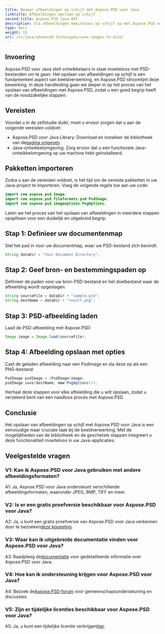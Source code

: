 ```yaml
---
title: Bewaar afbeeldingen op schijf met Aspose.PSD voor Java
linktitle: Afbeeldingen opslaan op schijf
second_title: Aspose.PSD Java-API
description: Sla afbeeldingen moeiteloos op schijf op met Aspose.PSD voor Java. Een krachtige Java-bibliotheek voor manipulatie van PSD-bestanden.
type: docs
weight: 15
url: /nl/java/advanced-techniques/save-images-to-disk/
---
```

## Invoering

Aspose.PSD voor Java stelt ontwikkelaars in staat moeiteloos met PSD-bestanden om te gaan. Het opslaan van afbeeldingen op schijf is een fundamenteel aspect van beeldverwerking, en Aspose.PSD stroomlijnt deze bewerking. In deze handleiding gaan we dieper in op het proces van het opslaan van afbeeldingen met Aspose.PSD, zodat u een goed begrip heeft van de noodzakelijke stappen.

## Vereisten

Voordat u in de zelfstudie duikt, moet u ervoor zorgen dat u aan de volgende vereisten voldoet:

-  Aspose.PSD voor Java Library: Download en installeer de bibliotheek van de[pagina vrijgeven](https://releases.aspose.com/psd/java/).
- Java-ontwikkelomgeving: Zorg ervoor dat u een functionele Java-ontwikkelomgeving op uw machine hebt geïnstalleerd.

## Pakketten importeren

Zodra u aan de vereisten voldoet, is het tijd om de vereiste pakketten in uw Java-project te importeren. Voeg de volgende regels toe aan uw code:

```java
import com.aspose.psd.Image;
import com.aspose.psd.fileformats.psd.PsdImage;
import com.aspose.psd.imageoptions.PngOptions;
```

Laten we het proces van het opslaan van afbeeldingen in meerdere stappen opsplitsen voor een duidelijk en uitgebreid begrip.

## Stap 1: Definieer uw documentenmap

Stel het pad in voor uw documentmap, waar uw PSD-bestand zich bevindt:

```java
String dataDir = "Your Document Directory";
```

## Stap 2: Geef bron- en bestemmingspaden op

Definieer de paden voor uw bron-PSD-bestand en het doelbestand waar de afbeelding wordt opgeslagen:

```java
String sourceFile = dataDir + "sample.psd";
String destName = dataDir + "result.png";
```

## Stap 3: PSD-afbeelding laden

Laad de PSD-afbeelding met Aspose.PSD:

```java
Image image = Image.load(sourceFile);
```

## Stap 4: Afbeelding opslaan met opties

Cast de geladen afbeelding naar een PsdImage en sla deze op als een PNG-bestand:

```java
PsdImage psdImage = (PsdImage)image;
psdImage.save(destName, new PngOptions());
```

Herhaal deze stappen voor elke afbeelding die u wilt opslaan, zodat u verzekerd bent van een naadloos proces met Aspose.PSD.

## Conclusie

Het opslaan van afbeeldingen op schijf met Aspose.PSD voor Java is een eenvoudige maar cruciale taak bij de beeldverwerking. Met de mogelijkheden van de bibliotheek en de geschetste stappen integreert u deze functionaliteit moeiteloos in uw Java-applicaties.

## Veelgestelde vragen

### V1: Kan ik Aspose.PSD voor Java gebruiken met andere afbeeldingsformaten?

A1: Ja, Aspose.PSD voor Java ondersteunt verschillende afbeeldingsformaten, waaronder JPEG, BMP, TIFF en meer.

### V2: Is er een gratis proefversie beschikbaar voor Aspose.PSD voor Java?

 A2: Ja, u kunt een gratis proefversie van Aspose.PSD voor Java verkennen door te bezoeken[deze koppeling](https://releases.aspose.com/).

### V3: Waar kan ik uitgebreide documentatie vinden voor Aspose.PSD voor Java?

 A3: Raadpleeg de[documentatie](https://reference.aspose.com/psd/java/) voor gedetailleerde informatie over Aspose.PSD voor Java.

### V4: Hoe kan ik ondersteuning krijgen voor Aspose.PSD voor Java?

 A4: Bezoek de[Aspose.PSD-forum](https://forum.aspose.com/c/psd/34) voor gemeenschapsondersteuning en discussies.

### V5: Zijn er tijdelijke licenties beschikbaar voor Aspose.PSD voor Java?

 A5: Ja, u kunt een tijdelijke licentie verkrijgen[hier](https://purchase.aspose.com/temporary-license/).